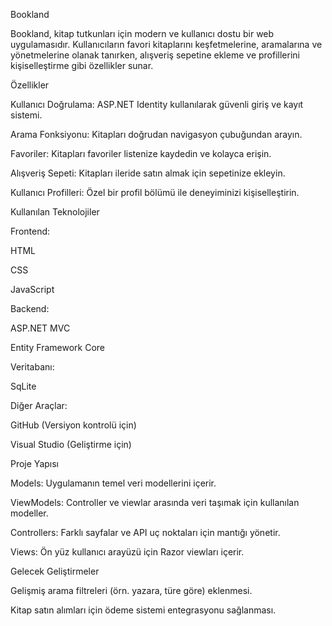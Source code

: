 Bookland

Bookland, kitap tutkunları için modern ve kullanıcı dostu bir web uygulamasıdır. Kullanıcıların favori kitaplarını keşfetmelerine, aramalarına ve yönetmelerine olanak tanırken, alışveriş sepetine ekleme ve profillerini kişiselleştirme gibi özellikler sunar.

Özellikler

Kullanıcı Doğrulama: ASP.NET Identity kullanılarak güvenli giriş ve kayıt sistemi.

Arama Fonksiyonu: Kitapları doğrudan navigasyon çubuğundan arayın.

Favoriler: Kitapları favoriler listenize kaydedin ve kolayca erişin.

Alışveriş Sepeti: Kitapları ileride satın almak için sepetinize ekleyin.

Kullanıcı Profilleri: Özel bir profil bölümü ile deneyiminizi kişiselleştirin.

Kullanılan Teknolojiler

Frontend:

HTML

CSS

JavaScript

Backend:

ASP.NET MVC

Entity Framework Core

Veritabanı:

SqLite

Diğer Araçlar:

GitHub (Versiyon kontrolü için)

Visual Studio (Geliştirme için)

Proje Yapısı

Models: Uygulamanın temel veri modellerini içerir.

ViewModels: Controller ve viewlar arasında veri taşımak için kullanılan modeller.

Controllers: Farklı sayfalar ve API uç noktaları için mantığı yönetir.

Views: Ön yüz kullanıcı arayüzü için Razor viewları içerir.

Gelecek Geliştirmeler

Gelişmiş arama filtreleri (örn. yazara, türe göre) eklenmesi.

Kitap satın alımları için ödeme sistemi entegrasyonu sağlanması.
